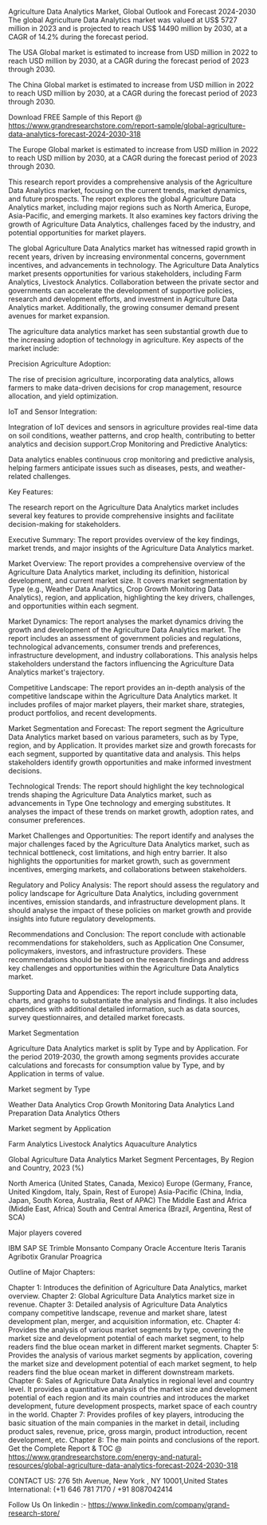 Agriculture Data Analytics Market, Global Outlook and Forecast 2024-2030
The global Agriculture Data Analytics market was valued at US$ 5727 million in 2023 and is projected to reach US$ 14490 million by 2030, at a CAGR of 14.2% during the forecast period.

The USA Global market is estimated to increase from USD million in 2022 to reach USD million by 2030, at a CAGR during the forecast period of 2023 through 2030.

The China Global market is estimated to increase from USD million in 2022 to reach USD million by 2030, at a CAGR during the forecast period of 2023 through 2030.

Download FREE Sample of this Report @ https://www.grandresearchstore.com/report-sample/global-agriculture-data-analytics-forecast-2024-2030-318

The Europe Global market is estimated to increase from USD million in 2022 to reach USD million by 2030, at a CAGR during the forecast period of 2023 through 2030.

This research report provides a comprehensive analysis of the Agriculture Data Analytics market, focusing on the current trends, market dynamics, and future prospects. The report explores the global Agriculture Data Analytics market, including major regions such as North America, Europe, Asia-Pacific, and emerging markets. It also examines key factors driving the growth of Agriculture Data Analytics, challenges faced by the industry, and potential opportunities for market players.

The global Agriculture Data Analytics market has witnessed rapid growth in recent years, driven by increasing environmental concerns, government incentives, and advancements in technology. The Agriculture Data Analytics market presents opportunities for various stakeholders, including Farm Analytics, Livestock Analytics. Collaboration between the private sector and governments can accelerate the development of supportive policies, research and development efforts, and investment in Agriculture Data Analytics market. Additionally, the growing consumer demand present avenues for market expansion.

The agriculture data analytics market has seen substantial growth due to the increasing adoption of technology in agriculture. Key aspects of the market include:

Precision Agriculture Adoption:

The rise of precision agriculture, incorporating data analytics, allows farmers to make data-driven decisions for crop management, resource allocation, and yield optimization.

IoT and Sensor Integration:

Integration of IoT devices and sensors in agriculture provides real-time data on soil conditions, weather patterns, and crop health, contributing to better analytics and decision support.Crop Monitoring and Predictive Analytics:

Data analytics enables continuous crop monitoring and predictive analysis, helping farmers anticipate issues such as diseases, pests, and weather-related challenges.

Key Features:

The research report on the Agriculture Data Analytics market includes several key features to provide comprehensive insights and facilitate decision-making for stakeholders.

Executive Summary: The report provides overview of the key findings, market trends, and major insights of the Agriculture Data Analytics market.

Market Overview: The report provides a comprehensive overview of the Agriculture Data Analytics market, including its definition, historical development, and current market size. It covers market segmentation by Type (e.g., Weather Data Analytics, Crop Growth Monitoring Data Analytics), region, and application, highlighting the key drivers, challenges, and opportunities within each segment.

Market Dynamics: The report analyses the market dynamics driving the growth and development of the Agriculture Data Analytics market. The report includes an assessment of government policies and regulations, technological advancements, consumer trends and preferences, infrastructure development, and industry collaborations. This analysis helps stakeholders understand the factors influencing the Agriculture Data Analytics market's trajectory.

Competitive Landscape: The report provides an in-depth analysis of the competitive landscape within the Agriculture Data Analytics market. It includes profiles of major market players, their market share, strategies, product portfolios, and recent developments.

Market Segmentation and Forecast: The report segment the Agriculture Data Analytics market based on various parameters, such as by Type, region, and by Application. It provides market size and growth forecasts for each segment, supported by quantitative data and analysis. This helps stakeholders identify growth opportunities and make informed investment decisions.

Technological Trends: The report should highlight the key technological trends shaping the Agriculture Data Analytics market, such as advancements in Type One technology and emerging substitutes. It analyses the impact of these trends on market growth, adoption rates, and consumer preferences.

Market Challenges and Opportunities: The report identify and analyses the major challenges faced by the Agriculture Data Analytics market, such as technical bottleneck, cost limitations, and high entry barrier. It also highlights the opportunities for market growth, such as government incentives, emerging markets, and collaborations between stakeholders.

Regulatory and Policy Analysis: The report should assess the regulatory and policy landscape for Agriculture Data Analytics, including government incentives, emission standards, and infrastructure development plans. It should analyse the impact of these policies on market growth and provide insights into future regulatory developments.

Recommendations and Conclusion: The report conclude with actionable recommendations for stakeholders, such as Application One Consumer, policymakers, investors, and infrastructure providers. These recommendations should be based on the research findings and address key challenges and opportunities within the Agriculture Data Analytics market.

Supporting Data and Appendices: The report include supporting data, charts, and graphs to substantiate the analysis and findings. It also includes appendices with additional detailed information, such as data sources, survey questionnaires, and detailed market forecasts.

Market Segmentation

Agriculture Data Analytics market is split by Type and by Application. For the period 2019-2030, the growth among segments provides accurate calculations and forecasts for consumption value by Type, and by Application in terms of value.

Market segment by Type

Weather Data Analytics
Crop Growth Monitoring Data Analytics
Land Preparation Data Analytics
Others

Market segment by Application

Farm Analytics
Livestock Analytics
Aquaculture Analytics

Global Agriculture Data Analytics Market Segment Percentages, By Region and Country, 2023 (%)

North America (United States, Canada, Mexico)
Europe (Germany, France, United Kingdom, Italy, Spain, Rest of Europe)
Asia-Pacific (China, India, Japan, South Korea, Australia, Rest of APAC)
The Middle East and Africa (Middle East, Africa)
South and Central America (Brazil, Argentina, Rest of SCA)

Major players covered

IBM
SAP SE
Trimble
Monsanto Company
Oracle
Accenture
Iteris
Taranis
Agribotix
Granular
Proagrica

Outline of Major Chapters:

Chapter 1: Introduces the definition of Agriculture Data Analytics, market overview.
Chapter 2: Global Agriculture Data Analytics market size in revenue.
Chapter 3: Detailed analysis of Agriculture Data Analytics company competitive landscape, revenue and market share, latest development plan, merger, and acquisition information, etc.
Chapter 4: Provides the analysis of various market segments by type, covering the market size and development potential of each market segment, to help readers find the blue ocean market in different market segments.
Chapter 5: Provides the analysis of various market segments by application, covering the market size and development potential of each market segment, to help readers find the blue ocean market in different downstream markets.
Chapter 6: Sales of Agriculture Data Analytics in regional level and country level. It provides a quantitative analysis of the market size and development potential of each region and its main countries and introduces the market development, future development prospects, market space of each country in the world.
Chapter 7: Provides profiles of key players, introducing the basic situation of the main companies in the market in detail, including product sales, revenue, price, gross margin, product introduction, recent development, etc.
Chapter 8: The main points and conclusions of the report.
Get the Complete Report & TOC @ https://www.grandresearchstore.com/energy-and-natural-resources/global-agriculture-data-analytics-forecast-2024-2030-318

CONTACT US:
276 5th Avenue, New York , NY 10001,United States
International: (+1) 646 781 7170 / +91 8087042414

Follow Us On linkedin :- https://www.linkedin.com/company/grand-research-store/
